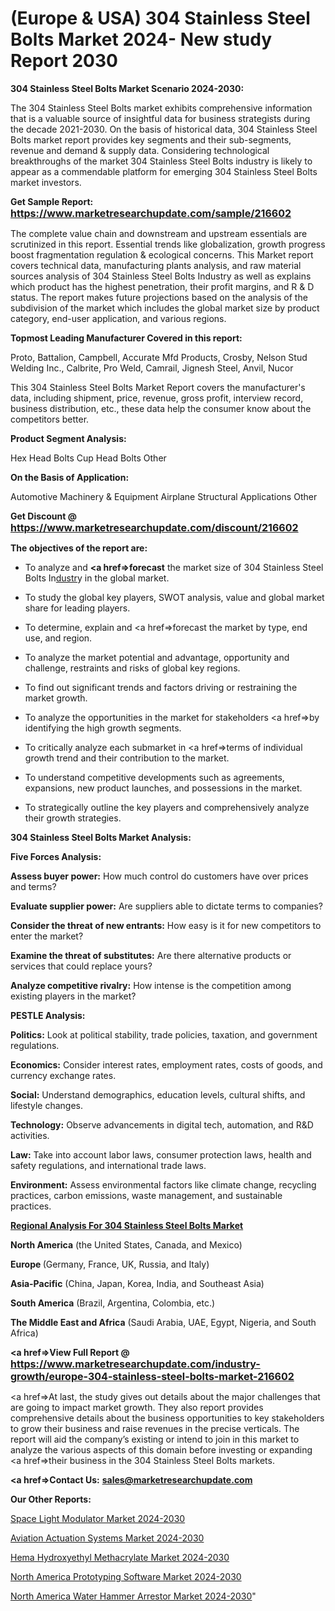 # (Europe & USA) 304 Stainless Steel Bolts Market 2024- New study Report 2030

<strong>304 Stainless Steel Bolts Market Scenario 2024-2030:</strong>

The 304 Stainless Steel Bolts market exhibits comprehensive information that is a valuable source of insightful data for business strategists during the decade 2021-2030. On the basis of historical data, 304 Stainless Steel Bolts market report provides key segments and their sub-segments, revenue and demand &amp; supply data. Considering technological breakthroughs of the market 304 Stainless Steel Bolts industry is likely to appear as a commendable platform for emerging 304 Stainless Steel Bolts market investors.

<strong>Get Sample Report: <a href=https://www.marketresearchupdate.com/sample/216602><font size=3 color=#0000ff>https://www.marketresearchupdate.com/sample/216602</font></a></strong>

The complete value chain and downstream and upstream essentials are scrutinized in this report. Essential trends like globalization, growth progress boost fragmentation regulation &amp; ecological concerns. This Market report covers technical data, manufacturing plants analysis, and raw material sources analysis of 304 Stainless Steel Bolts Industry as well as explains which product has the highest penetration, their profit margins, and R & D status. The report makes future projections based on the analysis of the subdivision of the market which includes the global market size by product category, end-user application, and various regions.

<strong>Topmost Leading Manufacturer Covered in this report:</strong>

Proto, Battalion, Campbell, Accurate Mfd Products, Crosby, Nelson Stud Welding Inc., Calbrite, Pro Weld, Camrail, Jignesh Steel, Anvil, Nucor

This 304 Stainless Steel Bolts Market Report covers the manufacturer's data, including shipment, price, revenue, gross profit, interview record, business distribution, etc., these data help the consumer know about the competitors better.

<strong>Product Segment Analysis: </strong>

Hex Head Bolts
Cup Head Bolts
Other

<strong>On the Basis of Application:</strong>

Automotive
Machinery & Equipment
Airplane
Structural Applications
Other

<strong>Get Discount @ <a href=https://www.marketresearchupdate.com/discount/216602><font size=3 color=#0000ff>https://www.marketresearchupdate.com/discount/216602</font></a></strong>

<strong><b>The objectives of the report are:</b></strong>

- To analyze and <strong><a href=><strong>forecast</strong></a></strong> the market size of 304 Stainless Steel Bolts In<a href=ASDF991299>dustr</a>y in the global market.

- To study the global key players, SWOT analysis, value and global market share for leading players.

- To determine, explain and <a href=>forecast</a> the market by type, end use, and region.

- To analyze the market potential and advantage, opportunity and challenge, restraints and risks of global key regions.

- To find out significant trends and factors driving or restraining the market growth.

- To analyze the opportunities in the market for stakeholders <a href=>by</a> identifying the high growth segments.

- To critically analyze each submarket in <a href=>terms</a> of individual growth trend and their contribution to the market.

- To understand competitive developments such as agreements, expansions, new product launches, and possessions in the market.

- To strategically outline the key players and comprehensively analyze their growth strategies.

<strong>304 Stainless Steel Bolts Market Analysis:</strong>

<strong>Five Forces Analysis:</strong>

<strong>Assess buyer power:</strong> How much control do customers have over prices and terms?

<strong>Evaluate supplier power:</strong> Are suppliers able to dictate terms to companies?

<strong>Consider the threat of new entrants:</strong> How easy is it for new competitors to enter the market?

<strong>Examine the threat of substitutes:</strong> Are there alternative products or services that could replace yours?

<strong>Analyze competitive rivalry:</strong> How intense is the competition among existing players in the market?

<strong>PESTLE Analysis:</strong>

<strong>Politics:</strong> Look at political stability, trade policies, taxation, and government regulations.

<strong>Economics:</strong> Consider interest rates, employment rates, costs of goods, and currency exchange rates.

<strong>Social:</strong> Understand demographics, education levels, cultural shifts, and lifestyle changes.

<strong>Technology:</strong> Observe advancements in digital tech, automation, and R&D activities.

<strong>Law:</strong> Take into account labor laws, consumer protection laws, health and safety regulations, and international trade laws.

<strong>Environment:</strong> Assess environmental factors like climate change, recycling practices, carbon emissions, waste management, and sustainable practices.

<strong><u><b>Regional Analysis For 304 Stainless Steel Bolts Market</b></u></strong>

<strong><b>North America</b></strong> (the United States, Canada, and Mexico)

<strong><b>Europe </b></strong>(Germany, France, UK, Russia, and Italy)

<strong><b>Asia-Pacific</b></strong> (China, Japan, Korea, India, and Southeast Asia)

<strong><b>South America</b></strong> (Brazil, Argentina, Colombia, etc.)

<strong><b>The Middle East and Africa</b></strong> (Saudi Arabia, UAE, Egypt, Nigeria, and South Africa)

<strong><a href=>View Full Report</a> @ <a href=https://www.marketresearchupdate.com/industry-growth/europe-304-stainless-steel-bolts-market-216602><font size=3 color=#0000ff>https://www.marketresearchupdate.com/industry-growth/europe-304-stainless-steel-bolts-market-216602</font></a></strong>

<a href=>At last,</a> the study gives out details about the major challenges that are going to impact market growth. They also report provides comprehensive details about the business opportunities to key stakeholders to grow their business and raise revenues in the precise verticals. The report will aid the company’s existing or intend to join in this market to analyze the various aspects of this domain before investing or expanding <a href=>their</a> business in the 304 Stainless Steel Bolts markets.

<strong><a href=>Contact Us:</a></strong>
<strong>sales@marketresearchupdate.com</strong>

<strong>Our Other Reports:</strong>

<a href=https://www.linkedin.com/pulse/space-light-modulator-market-size-share-trend>Space Light Modulator Market 2024-2030</a>

<a href=https://www.linkedin.com/pulse/aviation-actuation-systems-market-sizing-up-anticipating>Aviation Actuation Systems Market 2024-2030</a>

<a href=https://www.linkedin.com/pulse/hema-hydroxyethyl-methacrylate-market-size-emerging>Hema Hydroxyethyl Methacrylate Market 2024-2030</a>

<a href=https://www.linkedin.com/pulse/north-america-prototyping-software-market-2023-u7s3f/>North America Prototyping Software Market 2024-2030</a>

<a href=https://www.linkedin.com/pulse/north-america-water-hammer-arrestor-market-future-scope-ukutc/>North America Water Hammer Arrestor Market 2024-2030</a>"
